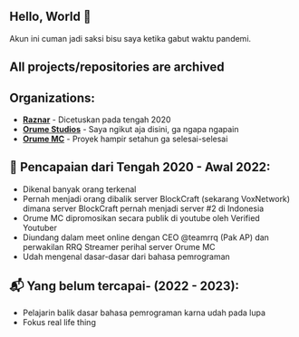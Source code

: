 ## Hello, World 👋
Akun ini cuman jadi saksi bisu saya ketika gabut waktu pandemi.

## All projects/repositories are archived

## Organizations:
- [**Raznar**](https://github.com/Raznar-Hosting) - Dicetuskan pada tengah 2020
- [**Orume Studios**](https://github.com/Orume-Studios) - Saya ngikut aja disini, ga ngapa ngapain 
- [**Orume MC**](https://github.com/Orume-MC) - Proyek hampir setahun ga selesai-selesai

## 🏅 Pencapaian dari Tengah 2020 - Awal 2022:
- Dikenal banyak orang terkenal
- Pernah menjadi orang dibalik server BlockCraft (sekarang VoxNetwork) dimana server BlockCraft pernah menjadi server #2 di Indonesia
- Orume MC dipromosikan secara publik di youtube oleh Verified Youtuber
- Diundang dalam meet online dengan CEO @teamrrq (Pak AP) dan perwakilan RRQ Streamer perihal server Orume MC
- Udah mengenal dasar-dasar dari bahasa pemrograman
 

## 📬 Yang belum tercapai- (2022 - 2023):
- Pelajarin balik dasar bahasa pemrograman karna udah pada lupa
- Fokus real life thing
